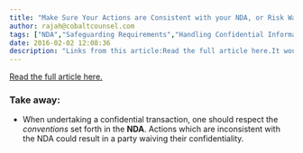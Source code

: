 ```yaml
---
title: "Make Sure Your Actions are Consistent with your NDA, or Risk Waiving All Confidentiality"
author: rajah@cobaltcounsel.com
tags: ["NDA","Safeguarding Requirements","Handling Confidential Information","Commercial Activities","Rajah"]
date: 2016-02-02 12:08:36
description: "Links from this article:Read the full article here.It would be prudent to clearly lay out in an NDA how confidential informati..."
---
```





[Read the full article here.](http://www.lexology.com/library/detail.aspx?g=4a7281b1-5a04-4788-b476-b66d070464e3)

 

### Take away:

- When undertaking a confidential transaction, one should respect the *conventions* set forth in the **NDA**. Actions which are inconsistent with the NDA could result in a party waiving their confidentiality.
